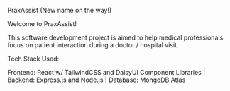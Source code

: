 PraxAssist (New name on the way!)

Welcome to PraxAssist!

This software development project is aimed to help medical professionals focus on patient interaction during a doctor / hospital visit.

Tech Stack Used:

Frontend: React w/ TailwindCSS and DaisyUI Component Libraries | Backend: Express.js and Node.js | Database: MongoDB Atlas
